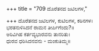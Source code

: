 +++
title = "709 ದೊರೆತನದ ಜಟಿಲಗಳ,"

+++
ದೊರೆತನದ ಜಟಿಲಗಳ, ಕುಟಿಲಗಳ, ಕಠಿನಗಳ।  
ಭರತನುಳಿಸಿದನೆ ರಾಮನ ತೀರ್ಪಿಗೆಂದು?॥  
ಅರಿವಿಗಿಹ ಕರ್ತವ್ಯಭಾರವನು ತಾನರಿತು।  
ಧುರವ ಧರಿಸಿದನವನು - ಮಂಕುತಿಮ್ಮ॥  
